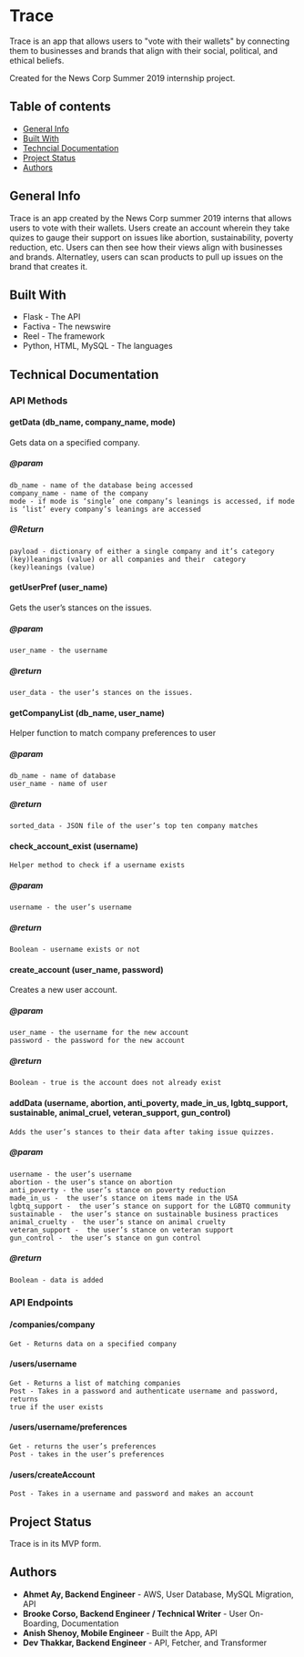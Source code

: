 # Trace
Trace is an app that allows users to "vote with their wallets" by connecting them to businesses and brands that align with their social, political, and ethical beliefs. 

Created for the News Corp Summer 2019 internship project.

## Table of contents
* [General Info](#general-info)
* [Built With](#built-with)
* [Techncial Documentation](#technical-documentation)
* [Project Status](#project-status)
* [Authors](#authors)

## General Info
Trace is an app created by the News Corp summer 2019 interns that allows users to vote with their wallets. Users create an account wherein they take quizes to gauge their support on issues like abortion, sustainability, poverty reduction, etc. Users can then see how their views align with businesses and brands. Alternatley, users can scan products to pull up issues on the brand that creates it. 

## Built With
* Flask - The API
* Factiva - The newswire
* Reel - The framework
* Python, HTML, MySQL - The languages

## Technical Documentation
   ### API Methods
  #### getData (db_name, company_name, mode)	
   Gets data on a specified company. 
##### @param 
	db_name - name of the database being accessed
	company_name - name of the company
	mode - if mode is ‘single’ one company’s leanings is accessed, if mode is ‘list’ every company’s leanings are accessed
##### @Return 
    payload - dictionary of either a single company and it’s category (key)leanings (value) or all companies and their  category (key)leanings (value)

#### getUserPref (user_name)	
  Gets the user’s stances on the issues.
##### @param 
	user_name - the username
##### @return 
    user_data - the user’s stances on the issues.
  
#### getCompanyList (db_name, user_name)	
  Helper function to match company preferences to user
##### @param 
    db_name - name of database
    user_name - name of user
##### @return
    sorted_data - JSON file of the user’s top ten company matches

#### check_account_exist (username)
    Helper method to check if a username exists
##### @param
    username - the user’s username
##### @return 
    Boolean - username exists or not

#### create_account (user_name, password)
  Creates a new user account.
##### @param
    user_name - the username for the new account
    password - the password for the new account
##### @return 
    Boolean - true is the account does not already exist

#### addData (username, abortion, anti_poverty, made_in_us, lgbtq_support, sustainable, animal_cruel, veteran_support, gun_control)
    Adds the user’s stances to their data after taking issue quizzes. 
##### @param
    username - the user’s username
    abortion - the user’s stance on abortion
    anti_poverty - the user’s stance on poverty reduction
    made_in_us -  the user’s stance on items made in the USA
    lgbtq_support -  the user’s stance on support for the LGBTQ community
    sustainable -  the user’s stance on sustainable business practices
    animal_cruelty -  the user’s stance on animal cruelty
    veteran_support -  the user’s stance on veteran support
    gun_control -  the user’s stance on gun control
##### @return 
    Boolean - data is added

### API Endpoints
#### /companies/company
    Get - Returns data on a specified company

#### /users/username
    Get - Returns a list of matching companies
  	Post - Takes in a password and authenticate username and password, returns 
    true if the user exists

#### /users/username/preferences    
    Get - returns the user’s preferences
    Post - takes in the user’s preferences 	

#### /users/createAccount	
    Post - Takes in a username and password and makes an account


## Project Status
Trace is in its MVP form.

## Authors
* **Ahmet Ay, Backend Engineer**  - AWS, User Database, MySQL Migration, API
* **Brooke Corso, Backend Engineer / Technical Writer** - User On-Boarding, Documentation
* **Anish Shenoy, Mobile Engineer** - Built the App, API
* **Dev Thakkar, Backend Engineer** - API, Fetcher, and Transformer
